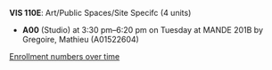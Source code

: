 **VIS 110E**: Art/Public Spaces/Site Specifc (4 units)

- **A00** (Studio) at 3:30 pm–6:20 pm on Tuesday at MANDE 201B by Gregoire, Mathieu (A01522604)

[Enrollment numbers over time](./VIS110E.tsv)
